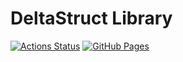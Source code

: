 # DeltaStruct Library
[![Actions Status](https://github.com/competitive-verifier/competitive-verifier/actions/workflows/verify.yml/badge.svg)](https://github.com/competitive-verifier/competitive-verifier/actions)
[![GitHub Pages](https://img.shields.io/static/v1?label=GitHub+Pages&message=+&color=brightgreen&logo=github)](https://competitive-verifier.github.io/competitive-verifier)  

